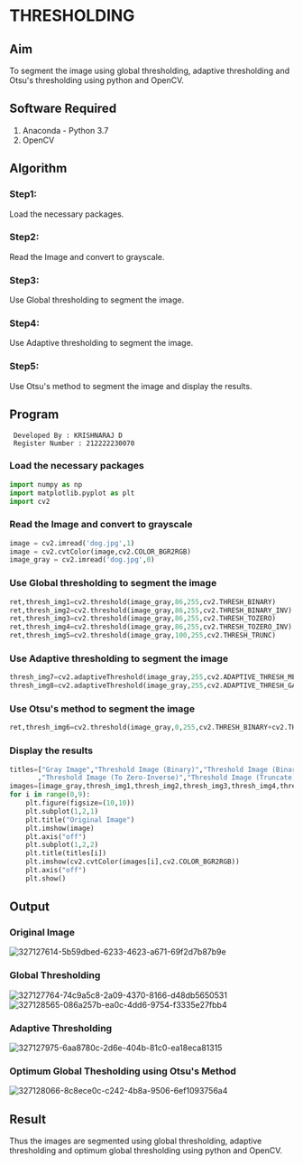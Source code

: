 # THRESHOLDING
## Aim
To segment the image using global thresholding, adaptive thresholding and Otsu's thresholding using python and OpenCV.

## Software Required
1. Anaconda - Python 3.7
2. OpenCV

## Algorithm
### Step1:
Load the necessary packages.

### Step2: 
Read the Image and convert to grayscale.

### Step3: 
Use Global thresholding to segment the image.

### Step4: 
Use Adaptive thresholding to segment the image.

### Step5: 
Use Otsu's method to segment the image and display the results.

## Program
```
 Developed By : KRISHNARAJ D
 Register Number : 212222230070
```

### Load the necessary packages
```python
import numpy as np
import matplotlib.pyplot as plt
import cv2
```
### Read the Image and convert to grayscale
```python
image = cv2.imread('dog.jpg',1)
image = cv2.cvtColor(image,cv2.COLOR_BGR2RGB)
image_gray = cv2.imread('dog.jpg',0)
```
### Use Global thresholding to segment the image
```python
ret,thresh_img1=cv2.threshold(image_gray,86,255,cv2.THRESH_BINARY)
ret,thresh_img2=cv2.threshold(image_gray,86,255,cv2.THRESH_BINARY_INV)
ret,thresh_img3=cv2.threshold(image_gray,86,255,cv2.THRESH_TOZERO)
ret,thresh_img4=cv2.threshold(image_gray,86,255,cv2.THRESH_TOZERO_INV)
ret,thresh_img5=cv2.threshold(image_gray,100,255,cv2.THRESH_TRUNC)
```
### Use Adaptive thresholding to segment the image
```python
thresh_img7=cv2.adaptiveThreshold(image_gray,255,cv2.ADAPTIVE_THRESH_MEAN_C,cv2.THRESH_BINARY,11,2)
thresh_img8=cv2.adaptiveThreshold(image_gray,255,cv2.ADAPTIVE_THRESH_GAUSSIAN_C,cv2.THRESH_BINARY,11,2)
```
### Use Otsu's method to segment the image 
```python
ret,thresh_img6=cv2.threshold(image_gray,0,255,cv2.THRESH_BINARY+cv2.THRESH_OTSU)
```
### Display the results
```python
titles=["Gray Image","Threshold Image (Binary)","Threshold Image (Binary Inverse)","Threshold Image (To Zero)"
       ,"Threshold Image (To Zero-Inverse)","Threshold Image (Truncate)","Otsu","Adaptive Threshold (Mean)","Adaptive Threshold (Gaussian)"]
images=[image_gray,thresh_img1,thresh_img2,thresh_img3,thresh_img4,thresh_img5,thresh_img6,thresh_img7,thresh_img8]
for i in range(0,9):
    plt.figure(figsize=(10,10))
    plt.subplot(1,2,1)
    plt.title("Original Image")
    plt.imshow(image)
    plt.axis("off")
    plt.subplot(1,2,2)
    plt.title(titles[i])
    plt.imshow(cv2.cvtColor(images[i],cv2.COLOR_BGR2RGB))
    plt.axis("off")
    plt.show()
```
## Output
### Original Image
![327127614-5b59dbed-6233-4623-a671-69f2d7b87b9e](https://github.com/KRISHNARAJ-D/Thresholdingg/assets/119559695/7dd12e01-a62c-4f43-918d-0baa9d95f134)


### Global Thresholding
![327127764-74c9a5c8-2a09-4370-8166-d48db5650531](https://github.com/KRISHNARAJ-D/Thresholdingg/assets/119559695/ebe094ff-0bfb-4fe5-90fe-cf5baa2d76d9)
![327128565-086a257b-ea0c-4dd6-9754-f3335e27fbb4](https://github.com/KRISHNARAJ-D/Thresholdingg/assets/119559695/d1f0e92d-e610-4744-9926-96fb5b71c61c)


### Adaptive Thresholding
![327127975-6aa8780c-2d6e-404b-81c0-ea18eca81315](https://github.com/KRISHNARAJ-D/Thresholdingg/assets/119559695/e89a7b49-ef0b-46bc-a7f5-13f2fc3b5455)


### Optimum Global Thesholding using Otsu's Method

![327128066-8c8ece0c-c242-4b8a-9506-6ef1093756a4](https://github.com/KRISHNARAJ-D/Thresholdingg/assets/119559695/a7b239bc-d8ab-46fe-be81-84b1603f6af9)

## Result
Thus the images are segmented using global thresholding, adaptive thresholding and optimum global thresholding using python and OpenCV.

